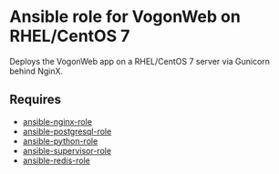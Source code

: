 # Ansible role for VogonWeb on RHEL/CentOS 7

Deploys the VogonWeb app on a RHEL/CentOS 7 server via Gunicorn
behind NginX.

## Requires

- [ansible-nginx-role](https://github.com/diging/ansible-nginx-role)
- [ansible-postgresql-role](https://github.com/diging/ansible-postgresql-role)
- [ansible-python-role](https://github.com/diging/ansible-python-role)
- [ansible-supervisor-role](https://github.com/diging/ansible-supervisor-role)
- [ansible-redis-role](https://github.com/diging/ansible-redis-role)
